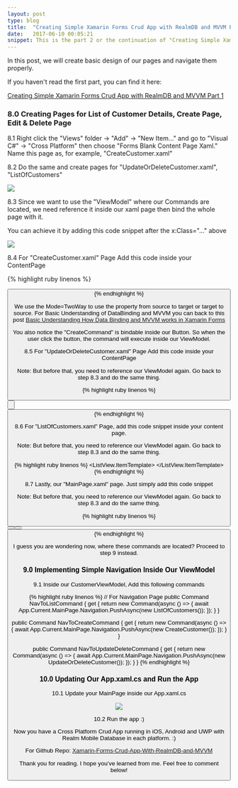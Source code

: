 ```yaml
---
layout: post
type: blog
title:  "Creating Simple Xamarin Forms Crud App with RealmDB and MVVM Part 2"
date:   2017-06-10 00:05:21
snippet: This is the part 2 or the continuation of "Creating Simple Xamarin Forms Crud App with RealmDB and MVVM"
---
```


In this post, we will create basic design of our pages and navigate them properly.

If you haven't read the first part, you can find it here:

<a href="https://deanilvincent.github.io/2017/06/09/creating-simple-xamarin-forms-crud-app-with-realmdb-and-mvvm-part1/">Creating Simple Xamarin Forms Crud App with RealmDB and MVVM Part 1</a>

### 8.0 Creating Pages for List of Customer Details, Create Page, Edit & Delete Page

8.1 Right click the "Views" folder -> "Add" -> "New Item..." and go to "Visual C#" -> "Cross Platform" then choose "Forms Blank Content Page Xaml." Name this page as, for example, "CreateCustomer.xaml"

8.2 Do the same and create pages for "UpdateOrDeleteCustomer.xaml", "ListOfCustomers"

<img src="https://user-images.githubusercontent.com/10904957/26988663-d90430de-4d82-11e7-9c8b-132f95d8323a.PNG"/>

8.3 Since we want to use the "ViewModel" where our Commands are located, we need reference it inside our xaml page then bind the whole page with it.

You can achieve it by adding this code snippet after the x:Class="..." above

<img src="https://user-images.githubusercontent.com/10904957/27001690-ed2969e6-4e02-11e7-8cbb-f1a098072441.PNG"/>

8.4 For "CreateCustomer.xaml" Page Add this code inside your ContentPage

{% highlight ruby linenos %}
<StackLayout Padding="20">
  <Label Text="Enter Customer Name"/>
  <Entry Text="{Binding CustomerDetails.CustomerName, Mode=TwoWay}"/>

  <Label Text="Enter Customer Age"/>
  <Entry Text="{Binding CustomerDetails.CustomerAge, Mode=TwoWay}"/>

  <Button Text="Create"
          Command="{Binding CreateCommand}"/>
</StackLayout>
{% endhighlight %}

We use the Mode=TwoWay to use the property from source to target or target to source. For Basic Understanding of DataBinding and MVVM you can back to this post <a href="https://deanilvincent.github.io//2017/06/03/basic-understanding-of-mvvm-and-databinding-in-xamarin-forms/">Basic Understanding How Data Binding and MVVM works in Xamarin Forms</a>

You also notice the "CreateCommand" is bindable inside our Button. So when the user click the button, the command will execute inside our ViewModel.

8.5 For "UpdateOrDeleteCustomer.xaml" Page Add this code inside your ContentPage

Note: But before that, you need to reference our ViewModel again. Go back to step 8.3 and do the same thing.

{% highlight ruby linenos %}
<StackLayout Padding="20">
  <Label Text="Enter Customer Id for Update/Delete"/>
  <Entry Text="{Binding CustomerDetails.CustomerId, Mode=TwoWay}"/>

  <Label Text="Enter Customer Name"/>
  <Entry Text="{Binding CustomerDetails.CustomerName, Mode=TwoWay}"/>

  <Label Text="Enter Customer Age"/>
  <Entry Text="{Binding CustomerDetails.CustomerAge, Mode=TwoWay}"/>

  <Button Text="Update"
          Command="{Binding UpdateCommand}"/>

  <Button Text="Delete"
          Command="{Binding RemoveCommand}"/>
</StackLayout>
{% endhighlight %}

8.6 For "ListOfCustomers.xaml" Page, add this code snippet inside your content page.

Note: But before that, you need to reference our ViewModel again. Go back to step 8.3 and do the same thing.

{% highlight ruby linenos %}
<ListView ItemSource="{Binding ListOfCustomerDetails}"
          HasUnevenRows="True">
          <ListView.ItemTemplate>
            <DataTemplate>
              <ViewCell>
                <StackLayout Padding="10">
                  <Label Text="{Binding CustomerId}"/>
                  <Label Text="{Binding CustomerName}"/>
                  <Label Text="{Binding CustomerAge}"/>
                </StackLayout>
              </ViewCell>
            </DataTemplate>
          </ListView.ItemTemplate>
</ListView>
{% endhighlight %}

8.7 Lastly, our "MainPage.xaml" page. Just simply add this code snippet

Note: But before that, you need to reference our ViewModel again. Go back to step 8.3 and do the same thing.

{% highlight ruby linenos %}
<StackLayout Padding="20">
  <Button Text="List Of Customers"
          Command="{Binding NavToListCommand}"/>
  <Button Text="Create Customer Details"
          Command="{Binding NavToCreateCommand}"/>
  <Button Text="Update or Delete Customer by Id"
          Command="{Binding NavToUpdateDeleteCommand}"/>
</StackLayout>
{% endhighlight %}

I guess you are wondering now, where these commands are located? Proceed to step 9 instead.

### 9.0 Implementing Simple Navigation Inside Our ViewModel

9.1 Inside our CustomerViewModel, Add this following commands

{% highlight ruby linenos %}
// For Navigation Page
  public Command NavToListCommand
  {
    get
    {
      return new Command(async () =>
      {
        await App.Current.MainPage.Navigation.PushAsync(new ListOfCustomers());
      });
    }
  }

  public Command NavToCreateCommand
  {
    get
    {
      return new Command(async () =>
      {
        await App.Current.MainPage.Navigation.PushAsync(new CreateCustomer());
      });
    }
  }

  public Command NavToUpdateDeleteCommand
  {
    get
    {
      return new Command(async () =>
      {
        await App.Current.MainPage.Navigation.PushAsync(new UpdateOrDeleteCustomer());
      });
    }
  }
{% endhighlight %}

### 10.0 Updating Our App.xaml.cs and Run the App 

10.1 Update your MainPage inside our App.xaml.cs

<img src="https://user-images.githubusercontent.com/10904957/27001886-c66d483c-4e06-11e7-9ee1-df02b744bd50.PNG"/>

10.2 Run the app :)

Now you have a Cross Platform Crud App running in iOS, Android and UWP with Realm Mobile Database in each platform. :)

For Github Repo: <a href="https://github.com/deanilvincent/Xamarin-Forms-Crud-App-With-RealmDB-and-MVVM">Xamarin-Forms-Crud-App-With-RealmDB-and-MVVM</a>

Thank you for reading. I hope you’ve learned from me. Feel free to comment below!
